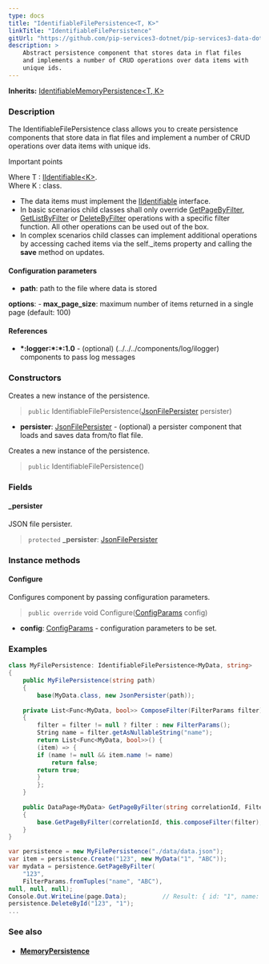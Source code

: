 ```yaml
---
type: docs
title: "IdentifiableFilePersistence<T, K>"
linkTitle: "IdentifiableFilePersistence"
gitUrl: "https://github.com/pip-services3-dotnet/pip-services3-data-dotnet"
description: >
    Abstract persistence component that stores data in flat files
    and implements a number of CRUD operations over data items with
    unique ids. 
---
```


**Inherits:** [IdentifiableMemoryPersistence<T, K>](../identifiable_memory_persistence)

### Description

The IdentifiableFilePersistence class allows you to create persistence components that store data in flat files and implement a number of CRUD operations over data items with unique ids.

Important points

Where T : [IIdentifiable\<K\>](../../../commons/data/iidentifiable).  
Where K : class.

- The data items must implement the [IIdentifiable](../../../commons/data/iidentifiable) interface.
- In basic scenarios child classes shall only override [GetPageByFilter](../memory_persistence/#getpagebyfilter), [GetListByFilter](../memory_persistence/#getlistbyfilter) or [DeleteByFilter](../memory_persistence/#deletebyfilter) operations with a specific filter function. All other operations can be used out of the box. 
- In complex scenarios child classes can implement additional operations by accessing cached items via the self._items property and calling the **save** method on updates.

#### Configuration parameters

- **path**: path to the file where data is stored

**options**:
    - **max_page_size**: maximum number of items returned in a single page (default: 100)

#### References
- **\*:logger:\*:\*:1.0** - (optional) (../../../components/log/ilogger) components to pass log messages


### Constructors
Creates a new instance of the persistence.

> `public` IdentifiableFilePersistence([JsonFilePersister<T>](../json_file_persister) persister)

- **persister**: [JsonFilePersister<T>](../json_file_persister) - (optional) a persister component that loads and saves data from/to flat file.

Creates a new instance of the persistence.

> `public` IdentifiableFilePersistence()

### Fields

<span class="hide-title-link">

#### _persister
JSON file persister.
> `protected` **_persister**: [JsonFilePersister<T>](../json_file_persister)

</span>


### Instance methods

#### Configure
Configures component by passing configuration parameters.

> `public override` void Configure([ConfigParams](../../../commons/config/config_params) config)

- **config**: [ConfigParams](../../../commons/config/config_params) - configuration parameters to be set.

### Examples

```cs
class MyFilePersistence: IdentifiableFilePersistence<MyData, string> 
{
    public MyFilePersistence(string path)
    {
        base(MyData.class, new JsonPersister(path));
        
    private List<Func<MyData, bool>> ComposeFilter(FilterParams filter)
    {
        filter = filter != null ? filter : new FilterParams();
        String name = filter.getAsNullableString("name");
        return List<Func<MyData, bool>>() {
        (item) => {
        if (name != null && item.name != name)
            return false;
        return true;
        }
        };
    }
    
    public DataPage<MyData> GetPageByFilter(string correlationId, FilterParams filter, PagingParams paging)
    {
        base.GetPageByFilter(correlationId, this.composeFilter(filter), paging, null, null);
    }
}

var persistence = new MyFilePersistence("./data/data.json");
var item = persistence.Create("123", new MyData("1", "ABC"));
var mydata = persistence.GetPageByFilter(
    "123",
    FilterParams.fromTuples("name", "ABC"),
null, null, null);
Console.Out.WriteLine(page.Data);          // Result: { id: "1", name: "ABC" }
persistence.DeleteById("123", "1");
...
```


### See also
- #### [MemoryPersistence](../memory_persistence)
